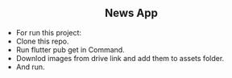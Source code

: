 <h2 align="center">News App</h2>

- For run this project:
- Clone this repo.
- Run flutter pub get in Command.
- Downlod images from drive link and add them to assets folder.
- And run.
